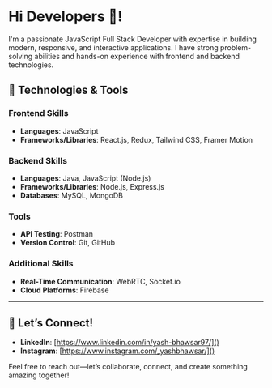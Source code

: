 # Hi Developers 👋!

I'm a passionate JavaScript Full Stack Developer with expertise in building modern, responsive, and interactive applications. I have strong problem-solving abilities and hands-on experience with frontend and backend technologies.

## 🔧 Technologies & Tools

### Frontend Skills
- **Languages**: JavaScript
- **Frameworks/Libraries**: React.js, Redux, Tailwind CSS, Framer Motion

### Backend Skills
- **Languages**: Java, JavaScript (Node.js)
- **Frameworks/Libraries**: Node.js, Express.js
- **Databases**: MySQL, MongoDB

### Tools
- **API Testing**: Postman
- **Version Control**: Git, GitHub

### Additional Skills
- **Real-Time Communication**: WebRTC, Socket.io
- **Cloud Platforms**: Firebase

---

## 📲 Let’s Connect!
- **LinkedIn**: [https://www.linkedin.com/in/yash-bhawsar97/]()
- **Instagram**: [https://www.instagram.com/_yashbhawsar/]()

Feel free to reach out—let’s collaborate, connect, and create something amazing together!
